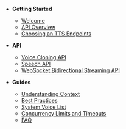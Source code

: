 * **Getting Started**

  * [Welcome](README.md)
  * [API Overview](api-overview.md)
  * [Choosing an TTS Endpoints](choice-endpoints.md)
  
* **API**

  * [Voice Cloning API](embedding.md)
  * [Speech API](speech-endpoint.md)
  * [WebSocket Bidirectional Streaming API](websocket.md)

* **Guides**
  * [Understanding Context](contexts.md)
  * [Best Practices](best-practices.md)
  * [System Voice List](voices.md)
  * [Concurrency Limits and Timeouts](limits-and-timeouts.md)
  * [FAQ](faq.md)